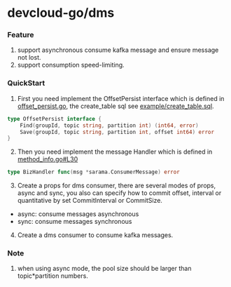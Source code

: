 # devcloud-go/dms

### Feature
1. support asynchronous consume kafka message and ensure message not lost.
2. support consumption speed-limiting.

### QuickStart
1. First you need implement the OffsetPersist interface which is defined in [offset_persist.go](offset_persist.go), the create_table sql see [example/create_table.sql](example/create_table.sql). 
```go
type OffsetPersist interface {
	Find(groupId, topic string, partition int) (int64, error)
	Save(groupId, topic string, partition int, offset int64) error
}
```
2. Then you need implement the message Handler which is defined in [method_info.go#L30](method_info.go)
```go
type BizHandler func(msg *sarama.ConsumerMessage) error
```
3. Create a props for dms consumer, there are several modes of props, async and sync, you also can specify how to commit offset, interval or quantitative by set CommitInterval or CommitSize.

- async: consume messages asynchronous
- sync: consume messages synchronous
4. Create a dms consumer to consume kafka messages.


### Note
1. when using async mode, the pool size should be larger than topic*partition numbers.